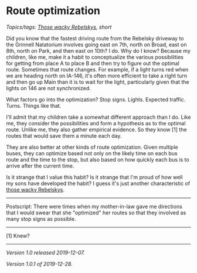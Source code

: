 Route optimization
==================

*Topics/tags: [Those wacky Rebelskys](index-rebelskys), short*

Did you know that the fastest driving route from the Rebelsky
driveway to the Grinnell Natatorium involves going east on 7th,
north on Broad, east on 8th, north on Park, and then east on 10th?
I do.  Why do I know?  Because my children, like me, make it a habit
to conceptualize the various possibilities for getting from place
A to place B and then try to figure out the optimal route.  Sometimes
that route changes.  For example, if a light turns red when we are
heading north on IA-146, it's often more efficient to take a right
turn and then go up Main than it is to wait for the light, particularly
given that the lights on 146 are not synchronized.

What factors go into the optimization?  Stop signs.  Lights.  Expected
traffic. Turns.  Things like that.

I'll admit that my children take a somewhat different approach than
I do.  Like me, they consider the possibilities and form a hypothesis
as to the optimal route.  Unlike me, they also gather empirical evidence.
So they know [1] the routes that would save them a minute each day.

They are also better at other kinds of route optimization.  Given
multiple buses, they can optimize based not only on the likely time
on each bus route and the time to the stop, but also based on how
quickly each bus is to arrive after the current time.

Is it strange that I value this habit?  Is it strange that I'm proud
of how well my sons have developed the habit?  I guess it's just
another characteristic of [those wacky
Rebelskys](garners-modern-english-2019-09-14).

---

Postscript: There were times when my mother-in-law gave me directions
that I would swear that she "optimized" her routes so that they involved
as many stop signs as possible.

---

[1] Knew?

---

*Version 1.0 released 2019-12-07.*

*Version 1.0.1 of 2019-12-28.*

